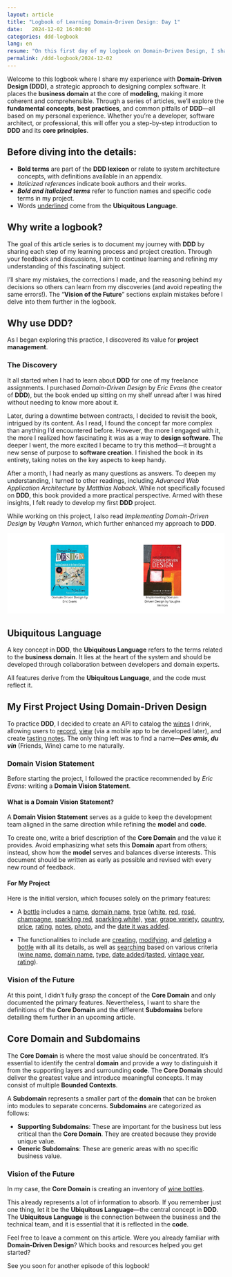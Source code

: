 ```yaml
---
layout: article
title: "Logbook of Learning Domain-Driven Design: Day 1"
date:   2024-12-02 16:00:00
categories: ddd-logbook
lang: en
resume: "On this first day of my logbook on Domain-Driven Design, I share my initial discoveries and learning journey of this domain-focused approach to designing complex software. Join me as we explore the fundamental concepts of DDD, its best practices, and lessons learned from my personal experiences."
permalink: /ddd-logbook/2024-12-02
---
```


Welcome to this logbook where I share my experience with **Domain-Driven Design (DDD)**, a strategic approach to designing complex software. It places the **business domain** at the core of **modeling**, making it more coherent and comprehensible. Through a series of articles, we’ll explore the **fundamental concepts**, **best practices**, and common pitfalls of **DDD**—all based on my personal experience. Whether you’re a developer, software architect, or professional, this will offer you a step-by-step introduction to **DDD** and its **core principles**.

## Before diving into the details:

- **Bold terms** are part of the **DDD lexicon** or relate to system architecture concepts, with definitions available in an appendix.
- *Italicized references* indicate book authors and their works.
- ***Bold and italicized terms*** refer to function names and specific code terms in my project.
- Words <u>underlined</u> come from the **Ubiquitous Language**.

## Why write a logbook?

The goal of this article series is to document my journey with **DDD** by sharing each step of my learning process and project creation. Through your feedback and discussions, I aim to continue learning and refining my understanding of this fascinating subject.

I’ll share my mistakes, the corrections I made, and the reasoning behind my decisions so others can learn from my discoveries (and avoid repeating the same errors!). The “**Vision of the Future**” sections explain mistakes before I delve into them further in the logbook.

## Why use **DDD**?

As I began exploring this practice, I discovered its value for **project management**.

### The Discovery

It all started when I had to learn about **DDD** for one of my freelance assignments. I purchased *Domain-Driven Design* by *Eric Evans* (the creator of **DDD**), but the book ended up sitting on my shelf unread after I was hired without needing to know more about it.

Later, during a downtime between contracts, I decided to revisit the book, intrigued by its content. As I read, I found the concept far more complex than anything I’d encountered before. However, the more I engaged with it, the more I realized how fascinating it was as a way to **design software**. The deeper I went, the more excited I became to try this method—it brought a new sense of purpose to **software creation**. I finished the book in its entirety, taking notes on the key aspects to keep handy.

After a month, I had nearly as many questions as answers. To deepen my understanding, I turned to other readings, including *Advanced Web Application Architecture* by *Matthias Noback*. While not specifically focused on **DDD**, this book provided a more practical perspective. Armed with these insights, I felt ready to develop my first **DDD** project.

While working on this project, I also read *Implementing Domain-Driven Design* by *Vaughn Vernon*, which further enhanced my approach to **DDD**.

![Books](/assets/images/2024-12-02/en.png)

## Ubiquitous Language

A key concept in **DDD**, the **Ubiquitous Language** refers to the terms related to the **business domain**. It lies at the heart of the system and should be developed through collaboration between developers and domain experts.

All features derive from the **Ubiquitous Language**, and the code must reflect it.

## My First Project Using Domain-Driven Design

To practice **DDD**, I decided to create an API to catalog the <u>wines</u> I drink, allowing users to <u>record</u>, <u>view</u> (via a mobile app to be developed later), and create <u>tasting notes</u>. The only thing left was to find a name—***Des amis, du vin*** (Friends, Wine) came to me naturally.

### Domain Vision Statement

Before starting the project, I followed the practice recommended by *Eric Evans*: writing a **Domain Vision Statement**.

#### What is a **Domain Vision Statement**?

A **Domain Vision Statement** serves as a guide to keep the development team aligned in the same direction while refining the **model** and **code**.

To create one, write a brief description of the **Core Domain** and the value it provides. Avoid emphasizing what sets this **Domain** apart from others; instead, show how the **model** serves and balances diverse interests. This document should be written as early as possible and revised with every new round of feedback.

#### For My Project

Here is the initial version, which focuses solely on the primary features:

- A <u>bottle</u> includes a <u>name</u>, <u>domain name</u>, <u>type</u> (<u>white</u>, <u>red</u>, <u>rosé</u>, <u>champagne</u>, <u>sparkling red</u>, <u>sparkling white</u>), <u>year</u>, <u>grape variety</u>, <u>country</u>, <u>price</u>, <u>rating</u>, <u>notes</u>, <u>photo</u>, and the <u>date it was added</u>.

- The functionalities to include are <u>creating</u>, <u>modifying</u>, and <u>deleting</u> a <u>bottle</u> with all its details, as well as <u>searching</u> based on various criteria (<u>wine name</u>, <u>domain name</u>, <u>type</u>, <u>date added</u>/<u>tasted</u>, <u>vintage year</u>, <u>rating</u>).

### Vision of the Future

At this point, I didn’t fully grasp the concept of the **Core Domain** and only documented the primary features. Nevertheless, I want to share the definitions of the **Core Domain** and the different **Subdomains** before detailing them further in an upcoming article.

## Core Domain and Subdomains

The **Core Domain** is where the most value should be concentrated. It’s essential to identify the central **domain** and provide a way to distinguish it from the supporting layers and surrounding **code**. The **Core Domain** should deliver the greatest value and introduce meaningful concepts. It may consist of multiple **Bounded Contexts**.

A **Subdomain** represents a smaller part of the **domain** that can be broken into modules to separate concerns. **Subdomains** are categorized as follows:

- **Supporting Subdomains**: These are important for the business but less critical than the **Core Domain**. They are created because they provide unique value.
- **Generic Subdomains**: These are generic areas with no specific business value.

### Vision of the Future

In my case, the **Core Domain** is creating an inventory of <u>wine bottles</u>.

This already represents a lot of information to absorb. If you remember just one thing, let it be the **Ubiquitous Language**—the central concept in **DDD**. The **Ubiquitous Language** is the connection between the business and the technical team, and it is essential that it is reflected in the **code**.

Feel free to leave a comment on this article. Were you already familiar with **Domain-Driven Design**? Which books and resources helped you get started?

See you soon for another episode of this logbook!
